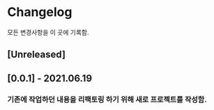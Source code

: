 # Changelog
모든 변경사항을 이 곳에 기록함.

## [Unreleased]

## [0.0.1] - 2021.06.19
### 기존에 작업하던 내용을 리팩토링 하기 위해 새로 프로젝트를 작성함.
